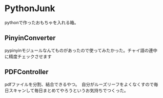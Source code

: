 # PythonJunk
pythonで作ったおもちゃを入れる箱。
## PinyinConverter
pypinyinモジュールなんてものがあったので使ってみたかった。チャイ語の連中に精度チェックさせます
## PDFController
pdfファイルを分割、結合できるやつ。　自分がルーズリーフをよくなくすので毎日スキャンして毎日まとめてやろうというお気持ちでつくった。
